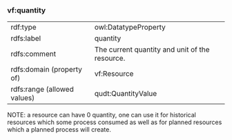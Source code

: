 ### vf:quantity

<table>
<tr><td>rdf:type</td><td>owl:DatatypeProperty</td></tr>
<tr><td>rdfs:label</td><td>quantity</td></tr>
<tr><td>rdfs:comment</td><td>The current quantity and unit of the resource.</td></tr>
<tr><td>rdfs:domain (property of)</td><td>vf:Resource</td></tr>
<tr><td>rdfs:range (allowed values)</td><td>qudt:QuantityValue</td></tr>
</table>

NOTE: a resource can have 0 quantity, one can use it for historical resources which some process consumed as well as for planned resources which a planned process will create.